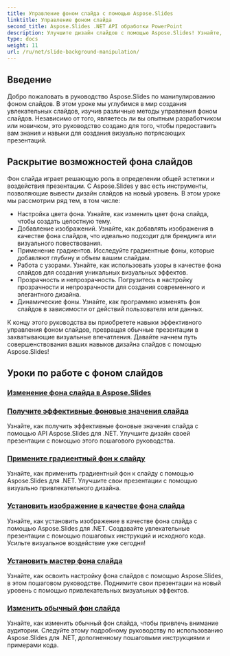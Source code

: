 ```yaml
---
title: Управление фоном слайда с помощью Aspose.Slides
linktitle: Управление фоном слайда
second_title: Aspose.Slides .NET API обработки PowerPoint
description: Улучшите дизайн слайдов с помощью Aspose.Slides! Узнайте, как управлять фоном слайдов, в этом подробном руководстве. Предоставляются пошаговые инструкции и примеры кода.
type: docs
weight: 11
url: /ru/net/slide-background-manipulation/
---
```


## Введение

Добро пожаловать в руководство Aspose.Slides по манипулированию фоном слайдов. В этом уроке мы углубимся в мир создания увлекательных слайдов, изучив различные методы управления фоном слайдов. Независимо от того, являетесь ли вы опытным разработчиком или новичком, это руководство создано для того, чтобы предоставить вам знания и навыки для создания визуально потрясающих презентаций.

## Раскрытие возможностей фона слайдов

Фон слайда играет решающую роль в определении общей эстетики и воздействия презентации. С Aspose.Slides у вас есть инструменты, позволяющие вывести дизайн слайдов на новый уровень. В этом уроке мы рассмотрим ряд тем, в том числе:

- Настройка цвета фона. Узнайте, как изменить цвет фона слайда, чтобы создать целостную тему.
- Добавление изображений. Узнайте, как добавлять изображения в качестве фона слайдов, что идеально подходит для брендинга или визуального повествования.
- Применение градиентов. Исследуйте градиентные фоны, которые добавляют глубину и объем вашим слайдам.
- Работа с узорами. Узнайте, как использовать узоры в качестве фона слайдов для создания уникальных визуальных эффектов.
- Прозрачность и непрозрачность. Погрузитесь в настройку прозрачности и непрозрачности для создания современного и элегантного дизайна.
- Динамические фоны. Узнайте, как программно изменять фон слайдов в зависимости от действий пользователя или данных.

К концу этого руководства вы приобретете навыки эффективного управления фоном слайдов, превращая обычные презентации в захватывающие визуальные впечатления. Давайте начнем путь совершенствования ваших навыков дизайна слайдов с помощью Aspose.Slides!

## Уроки по работе с фоном слайдов
### [Изменение фона слайда в Aspose.Slides](./slide-background-modification/)
### [Получите эффективные фоновые значения слайда](./get-background-effective-values/)
Узнайте, как получить эффективные фоновые значения слайда с помощью API Aspose.Slides для .NET. Улучшите дизайн своей презентации с помощью этого пошагового руководства.
### [Примените градиентный фон к слайду](./apply-gradient-background/)
Узнайте, как применить градиентный фон к слайду с помощью Aspose.Slides для .NET. Улучшите свои презентации с помощью визуально привлекательного дизайна.
### [Установить изображение в качестве фона слайда](./set-image-as-background/)
Узнайте, как установить изображение в качестве фона слайда с помощью Aspose.Slides для .NET. Создавайте увлекательные презентации с помощью пошаговых инструкций и исходного кода. Усильте визуальное воздействие уже сегодня!
### [Установить мастер фона слайда](./set-slide-background-master/)
Узнайте, как освоить настройку фона слайдов с помощью Aspose.Slides, в этом пошаговом руководстве. Поднимите свои презентации на новый уровень с помощью привлекательных визуальных эффектов.
### [Изменить обычный фон слайда](./change-slide-background-normal/)
Узнайте, как изменить обычный фон слайда, чтобы привлечь внимание аудитории. Следуйте этому подробному руководству по использованию Aspose.Slides для .NET, дополненному пошаговыми инструкциями и примерами кода.